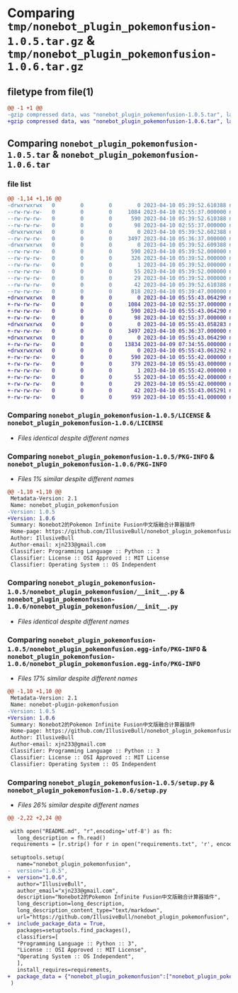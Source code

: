 # Comparing `tmp/nonebot_plugin_pokemonfusion-1.0.5.tar.gz` & `tmp/nonebot_plugin_pokemonfusion-1.0.6.tar.gz`

## filetype from file(1)

```diff
@@ -1 +1 @@
-gzip compressed data, was "nonebot_plugin_pokemonfusion-1.0.5.tar", last modified: Mon Apr 10 05:39:52 2023, max compression
+gzip compressed data, was "nonebot_plugin_pokemonfusion-1.0.6.tar", last modified: Mon Apr 10 05:55:43 2023, max compression
```

## Comparing `nonebot_plugin_pokemonfusion-1.0.5.tar` & `nonebot_plugin_pokemonfusion-1.0.6.tar`

### file list

```diff
@@ -1,14 +1,16 @@
-drwxrwxrwx   0        0        0        0 2023-04-10 05:39:52.610388 nonebot_plugin_pokemonfusion-1.0.5/
--rw-rw-rw-   0        0        0     1084 2023-04-10 02:55:37.000000 nonebot_plugin_pokemonfusion-1.0.5/LICENSE
--rw-rw-rw-   0        0        0      590 2023-04-10 05:39:52.610388 nonebot_plugin_pokemonfusion-1.0.5/PKG-INFO
--rw-rw-rw-   0        0        0       98 2023-04-10 02:55:37.000000 nonebot_plugin_pokemonfusion-1.0.5/README.md
-drwxrwxrwx   0        0        0        0 2023-04-10 05:39:52.602388 nonebot_plugin_pokemonfusion-1.0.5/nonebot_plugin_pokemonfusion/
--rw-rw-rw-   0        0        0     3497 2023-04-10 05:36:37.000000 nonebot_plugin_pokemonfusion-1.0.5/nonebot_plugin_pokemonfusion/__init__.py
-drwxrwxrwx   0        0        0        0 2023-04-10 05:39:52.609388 nonebot_plugin_pokemonfusion-1.0.5/nonebot_plugin_pokemonfusion.egg-info/
--rw-rw-rw-   0        0        0      590 2023-04-10 05:39:52.000000 nonebot_plugin_pokemonfusion-1.0.5/nonebot_plugin_pokemonfusion.egg-info/PKG-INFO
--rw-rw-rw-   0        0        0      326 2023-04-10 05:39:52.000000 nonebot_plugin_pokemonfusion-1.0.5/nonebot_plugin_pokemonfusion.egg-info/SOURCES.txt
--rw-rw-rw-   0        0        0        1 2023-04-10 05:39:52.000000 nonebot_plugin_pokemonfusion-1.0.5/nonebot_plugin_pokemonfusion.egg-info/dependency_links.txt
--rw-rw-rw-   0        0        0       55 2023-04-10 05:39:52.000000 nonebot_plugin_pokemonfusion-1.0.5/nonebot_plugin_pokemonfusion.egg-info/requires.txt
--rw-rw-rw-   0        0        0       29 2023-04-10 05:39:52.000000 nonebot_plugin_pokemonfusion-1.0.5/nonebot_plugin_pokemonfusion.egg-info/top_level.txt
--rw-rw-rw-   0        0        0       42 2023-04-10 05:39:52.610388 nonebot_plugin_pokemonfusion-1.0.5/setup.cfg
--rw-rw-rw-   0        0        0      818 2023-04-10 05:39:47.000000 nonebot_plugin_pokemonfusion-1.0.5/setup.py
+drwxrwxrwx   0        0        0        0 2023-04-10 05:55:43.064290 nonebot_plugin_pokemonfusion-1.0.6/
+-rw-rw-rw-   0        0        0     1084 2023-04-10 02:55:37.000000 nonebot_plugin_pokemonfusion-1.0.6/LICENSE
+-rw-rw-rw-   0        0        0      590 2023-04-10 05:55:43.064290 nonebot_plugin_pokemonfusion-1.0.6/PKG-INFO
+-rw-rw-rw-   0        0        0       98 2023-04-10 02:55:37.000000 nonebot_plugin_pokemonfusion-1.0.6/README.md
+drwxrwxrwx   0        0        0        0 2023-04-10 05:55:43.058283 nonebot_plugin_pokemonfusion-1.0.6/nonebot_plugin_pokemonfusion/
+-rw-rw-rw-   0        0        0     3497 2023-04-10 05:36:37.000000 nonebot_plugin_pokemonfusion-1.0.6/nonebot_plugin_pokemonfusion/__init__.py
+drwxrwxrwx   0        0        0        0 2023-04-10 05:55:43.064290 nonebot_plugin_pokemonfusion-1.0.6/nonebot_plugin_pokemonfusion/resources/
+-rw-rw-rw-   0        0        0    13834 2023-04-09 07:34:55.000000 nonebot_plugin_pokemonfusion-1.0.6/nonebot_plugin_pokemonfusion/resources/pokemons.json
+drwxrwxrwx   0        0        0        0 2023-04-10 05:55:43.063292 nonebot_plugin_pokemonfusion-1.0.6/nonebot_plugin_pokemonfusion.egg-info/
+-rw-rw-rw-   0        0        0      590 2023-04-10 05:55:42.000000 nonebot_plugin_pokemonfusion-1.0.6/nonebot_plugin_pokemonfusion.egg-info/PKG-INFO
+-rw-rw-rw-   0        0        0      379 2023-04-10 05:55:43.000000 nonebot_plugin_pokemonfusion-1.0.6/nonebot_plugin_pokemonfusion.egg-info/SOURCES.txt
+-rw-rw-rw-   0        0        0        1 2023-04-10 05:55:42.000000 nonebot_plugin_pokemonfusion-1.0.6/nonebot_plugin_pokemonfusion.egg-info/dependency_links.txt
+-rw-rw-rw-   0        0        0       55 2023-04-10 05:55:42.000000 nonebot_plugin_pokemonfusion-1.0.6/nonebot_plugin_pokemonfusion.egg-info/requires.txt
+-rw-rw-rw-   0        0        0       29 2023-04-10 05:55:42.000000 nonebot_plugin_pokemonfusion-1.0.6/nonebot_plugin_pokemonfusion.egg-info/top_level.txt
+-rw-rw-rw-   0        0        0       42 2023-04-10 05:55:43.065291 nonebot_plugin_pokemonfusion-1.0.6/setup.cfg
+-rw-rw-rw-   0        0        0      959 2023-04-10 05:55:41.000000 nonebot_plugin_pokemonfusion-1.0.6/setup.py
```

### Comparing `nonebot_plugin_pokemonfusion-1.0.5/LICENSE` & `nonebot_plugin_pokemonfusion-1.0.6/LICENSE`

 * *Files identical despite different names*

### Comparing `nonebot_plugin_pokemonfusion-1.0.5/PKG-INFO` & `nonebot_plugin_pokemonfusion-1.0.6/PKG-INFO`

 * *Files 1% similar despite different names*

```diff
@@ -1,10 +1,10 @@
 Metadata-Version: 2.1
 Name: nonebot_plugin_pokemonfusion
-Version: 1.0.5
+Version: 1.0.6
 Summary: Nonebot2的Pokemon Infinite Fusion中文版融合计算器插件
 Home-page: https://github.com/IllusiveBull/nonebot_plugin_pokemonfusion
 Author: IllusiveBull
 Author-email: xjn233@gmail.com
 Classifier: Programming Language :: Python :: 3
 Classifier: License :: OSI Approved :: MIT License
 Classifier: Operating System :: OS Independent
```

### Comparing `nonebot_plugin_pokemonfusion-1.0.5/nonebot_plugin_pokemonfusion/__init__.py` & `nonebot_plugin_pokemonfusion-1.0.6/nonebot_plugin_pokemonfusion/__init__.py`

 * *Files identical despite different names*

### Comparing `nonebot_plugin_pokemonfusion-1.0.5/nonebot_plugin_pokemonfusion.egg-info/PKG-INFO` & `nonebot_plugin_pokemonfusion-1.0.6/nonebot_plugin_pokemonfusion.egg-info/PKG-INFO`

 * *Files 17% similar despite different names*

```diff
@@ -1,10 +1,10 @@
 Metadata-Version: 2.1
 Name: nonebot-plugin-pokemonfusion
-Version: 1.0.5
+Version: 1.0.6
 Summary: Nonebot2的Pokemon Infinite Fusion中文版融合计算器插件
 Home-page: https://github.com/IllusiveBull/nonebot_plugin_pokemonfusion
 Author: IllusiveBull
 Author-email: xjn233@gmail.com
 Classifier: Programming Language :: Python :: 3
 Classifier: License :: OSI Approved :: MIT License
 Classifier: Operating System :: OS Independent
```

### Comparing `nonebot_plugin_pokemonfusion-1.0.5/setup.py` & `nonebot_plugin_pokemonfusion-1.0.6/setup.py`

 * *Files 26% similar despite different names*

```diff
@@ -2,22 +2,24 @@
 
 with open("README.md", "r",encoding='utf-8') as fh:
   long_description = fh.read()
 requirements = [r.strip() for r in open("requirements.txt", 'r', encoding='utf-8').readlines()]
 
 setuptools.setup(
   name="nonebot_plugin_pokemonfusion",
-  version="1.0.5",
+  version="1.0.6",
   author="IllusiveBull",
   author_email="xjn233@gmail.com",
   description="Nonebot2的Pokemon Infinite Fusion中文版融合计算器插件",
   long_description=long_description,
   long_description_content_type="text/markdown",
   url="https://github.com/IllusiveBull/nonebot_plugin_pokemonfusion",
+  include_package_data = True,
   packages=setuptools.find_packages(),
   classifiers=[
   "Programming Language :: Python :: 3",
   "License :: OSI Approved :: MIT License",
   "Operating System :: OS Independent",
   ],
   install_requires=requirements,    
+  package_data = {"nonebot_plugin_pokemonfusion":["nonebot_plugin_pokemonfusion/resources/pokemons.json"]},
 )
```

